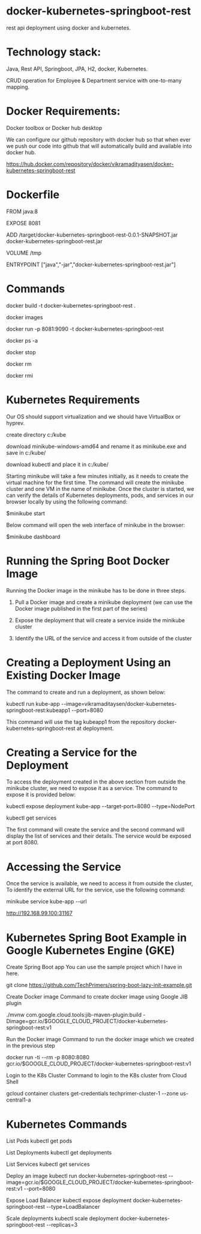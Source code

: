# docker-kubernetes-springboot-rest
rest api deployment using docker and kubernetes.

# Technology stack: 
Java, Rest API, Springboot, JPA, H2, docker, Kubernetes. 

CRUD operation for Employee & Department service with one-to-many mapping.

#  Docker Requirements:

Docker toolbox or Docker hub desktop

We can configure our github repository with docker hub so that when ever we push our code into github that will automatically build and available into docker hub.

https://hub.docker.com/repository/docker/vikramadityasen/docker-kubernetes-springboot-rest

# Dockerfile
FROM java:8

EXPOSE 8081

ADD /target/docker-kubernetes-springboot-rest-0.0.1-SNAPSHOT.jar docker-kubernetes-springboot-rest.jar

VOLUME /tmp

ENTRYPOINT ["java","-jar","docker-kubernetes-springboot-rest.jar"]

# Commands

docker build -t docker-kubernetes-springboot-rest .

docker images

docker run -p 8081:9090 -t docker-kubernetes-springboot-rest

docker ps -a

docker stop

docker rm

docker rmi

# Kubernetes Requirements

Our OS should support virtualization and we should have VirtualBox or hyprev.

create directory c:/kube

download minikube-windows-amd64 and rename it as minikube.exe and save in c:/kube/

download kubectl and place it in c:/kube/

Starting minikube will take a few minutes initially, as it needs to create the virtual machine for the first time. The command will create the minikube cluster and one VM in the name of minikube. Once the cluster is started, we can verify the details of Kubernetes deployments, pods, and services in our browser locally by using the following command:

$minikube start

Below command will open the web interface of minikube in the browser:

$minikube dashboard 

# Running the Spring Boot Docker Image

Running the Docker image in the minikube has to be done in three steps.

1. Pull a Docker image and create a minikube deployment (we can use the Docker image published in the first part of the series)

2. Expose the deployment that will create a service inside the minikube cluster

3. Identify the URL of the service and access it from outside of the cluster

# Creating a Deployment Using an Existing Docker Image

The command to create and run a deployment, as shown below:

kubectl run kube-app --image=vikramaditaysen/docker-kubernetes-springboot-rest:kubeapp1 --port=8080

This command will use the tag kubeapp1 from the repository docker-kubernetes-springboot-rest  at deployment. 

# Creating a Service for the Deployment

To access the deployment created in the above section from outside the minikube cluster, we need to expose it as a service. The command to expose it is provided below:

kubectl expose deployment kube-app --target-port=8080 --type=NodePort

kubectl get services

The first command will create the service and the second command will display the list of services and their details. The service would be exposed at port 8080. 

# Accessing the Service

Once the service is available, we need to access it from outside the cluster, To identify the external URL for the service, use the following command:

minikube service kube-app --url

http://192.168.99.100:31167

# Kubernetes Spring Boot Example in Google Kubernetes Engine (GKE)

Create Spring Boot app
You can use the sample project which I have in here.

git clone https://github.com/TechPrimers/spring-boot-lazy-init-example.git

Create Docker image
Command to create docker image using Google JIB plugin

./mvnw com.google.cloud.tools:jib-maven-plugin:build -Dimage=gcr.io/$GOOGLE_CLOUD_PROJECT/docker-kubernetes-springboot-rest:v1

Run the Docker image
Command to run the docker image which we created in the previous step

docker run -ti --rm -p 8080:8080 gcr.io/$GOOGLE_CLOUD_PROJECT/docker-kubernetes-springboot-rest:v1

Login to the K8s Cluster
Command to login to the K8s cluster from Cloud Shell

gcloud container clusters get-credentials techprimer-cluster-1 --zone us-central1-a

# Kubernetes Commands

List Pods
kubectl get pods

List Deployments
kubectl get deployments

List Services
kubectl get services

Deploy an image
kubectl run docker-kubernetes-springboot-rest --image=gcr.io/$GOOGLE_CLOUD_PROJECT/docker-kubernetes-springboot-rest:v1 --port=8080

Expose Load Balancer
kubectl expose deployment docker-kubernetes-springboot-rest --type=LoadBalancer

Scale deployments
kubectl scale deployment docker-kubernetes-springboot-rest --replicas=3

